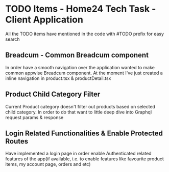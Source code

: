 # TODO Items - Home24 Tech Task - Client Application

All the TODO items have mentioned in the code with #TODO prefix for easy search

## Breadcum - Common Breadcum component

In order have a smooth navigation over the application wanted to make common appwise Breadcum component. At the moment I've just created a inline navigation in product.tsx & productDetail.tsx

## Product Child Category Filter

Current Product category doesn't filter out products based on selected child category. In order to do that want to little deep dive into Graphql request params & response

## Login Related Functionalities & Enable Protected Routes

Have implemented a login page in order enable Authenticated related features of the app(if available, i.e. to enable features like favourite product items, my account page, orders and etc)
